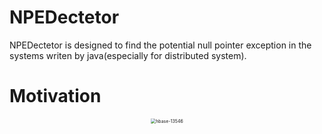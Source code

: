 # NPEDectetor
NPEDectetor is designed to find the potential null pointer exception in the systems writen by java(especially for distributed system). 
# Motivation
<div  align="center">    
 <img src="https://github.com/lujiefsi/NPEDectetor/blob/master/hbase-13546.png" style="zoom:50%" alt="hbase-13546" align=center />
</div>
